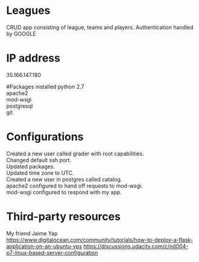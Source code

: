 # Leagues
CRUD app consisting of league, teams and players. Authentication handled by GOOGLE

# IP address
35.166.147.180

#Packages installed
python 2.7 <br />
apache2 <br />
mod-wsgi <br />
postgresql <br />
git <br />

# Configurations
Created a new user called grader with root capabilities. <br />
Changed default ssh port. <br />
Updated packages. <br />
Updated time zone to UTC. <br />
Created a new user in postgres called catalog. <br />
apache2 configured to hand off requests to mod-wsgi. <br />
mod-wsgi configured to respond with my app. <br />

# Third-party resources
My friend Jaime Yap
https://www.digitalocean.com/community/tutorials/how-to-deploy-a-flask-application-on-an-ubuntu-vps
https://discussions.udacity.com/c/nd004-p7-linux-based-server-configuration